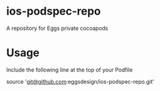 # ios-podspec-repo
A repository for Eggs private cocoapods


# Usage
Include the following line at the top of your Podfile

source 'git@github.com:eggsdesign/ios-podspec-repo.git'
